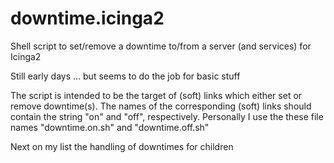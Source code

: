 # downtime.icinga2
Shell script to set/remove a downtime to/from a server (and services) for Icinga2

Still early days ... but seems to do the job for basic stuff

The script is intended to be the target of (soft) links which either set or remove downtime(s). The names of the corresponding (soft) links should contain the string "on" and "off", respectively. Personally I use the these file names "downtime.on.sh" and "downtime.off.sh"


Next on my list the handling of downtimes for children

